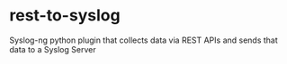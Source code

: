 # rest-to-syslog
Syslog-ng python plugin that collects data via REST APIs and sends that data to a Syslog Server

